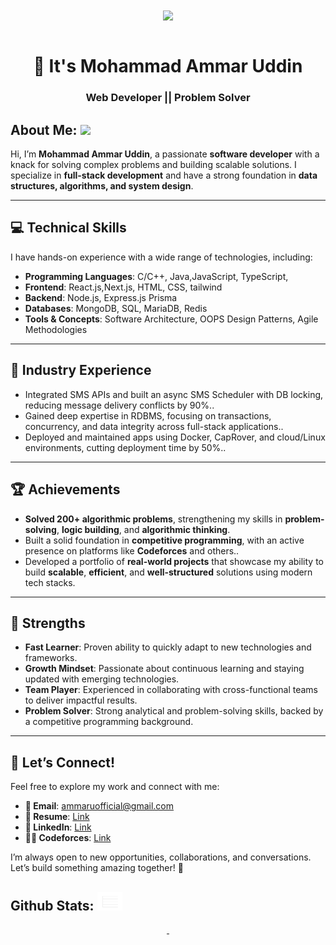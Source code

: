 <div align="center">
 <img align="center"  width="800"  src="./Assets/banner-img.png">
</div>
<br/>
<h1 align="center">👋 It's Mohammad Ammar Uddin</h1>
<h3 align="center">Web Developer || Problem Solver</h3> 

## **About Me: <img src="./Assets/about-me.gif" width="40">**

Hi, I’m **Mohammad Ammar Uddin**, a passionate **software developer**  with a knack for solving complex problems and building scalable solutions. I specialize in **full-stack development** and have a strong foundation in **data structures, algorithms, and system design**.  

---

## 💻 **Technical Skills**  
I have hands-on experience with a wide range of technologies, including:  
- **Programming Languages**: C/C++, Java,JavaScript, TypeScript,  
- **Frontend**: React.js,Next.js, HTML, CSS, tailwind 
- **Backend**: Node.js, Express.js Prisma  
- **Databases**: MongoDB, SQL, MariaDB, Redis
- **Tools & Concepts**: Software Architecture, OOPS Design Patterns, Agile Methodologies  

---

## 🏢 **Industry Experience**  
- Integrated SMS APIs and built an async SMS Scheduler with DB locking, reducing message delivery conflicts by 90%..  
- Gained deep expertise in RDBMS, focusing on transactions, concurrency, and data integrity across full-stack applications..  
- Deployed and maintained apps using Docker, CapRover, and cloud/Linux environments, cutting deployment time by 50%..  

---

## 🏆 **Achievements**  
- **Solved 200+ algorithmic problems**, strengthening my skills in **problem-solving**, **logic building**, and **algorithmic thinking**.  
- Built a solid foundation in **competitive programming**, with an active presence on platforms like **Codeforces** and others..  
- Developed a portfolio of **real-world projects** that showcase my ability to build **scalable**, **efficient**, and **well-structured** solutions using modern tech stacks.  

---

## 🚀 **Strengths**  
- **Fast Learner**: Proven ability to quickly adapt to new technologies and frameworks.  
- **Growth Mindset**: Passionate about continuous learning and staying updated with emerging technologies.  
- **Team Player**: Experienced in collaborating with cross-functional teams to deliver impactful results.  
- **Problem Solver**: Strong analytical and problem-solving skills, backed by a competitive programming background.  

---

## 🔗 **Let’s Connect!**  
Feel free to explore my work and connect with me:  
- **📧 Email**: [ammaruofficial@gmail.com](mailto:ammaruofficial@gmail.com)  
- **📄 Resume**: [Link](https://drive.google.com/file/d/1-YU8ZZ00Ko7pXbaK5reEl9OZxUPDHMmR/view?usp=sharing)  
- **👔 LinkedIn**: [Link](https://www.linkedin.com/in/mohammad-ammar-uddin/)  
- **🧑‍💻 Codeforces**: [Link](https://codeforces.com/profile/Anonshell)  

I’m always open to new opportunities, collaborations, and conversations. Let’s build something amazing together! 🚀  

<h2>Github Stats: <img src="./Assets/stat.gif" width="40"></h2>

<div align="center">
  <a href="https://github.com/ammarcse50">
  <img height="180em" src=""/>
  <img height="180em" src=""/>
</div>
<br/>
  
 <p align="center">
   <img align="center" src=""/>
</p>
  
<div align="center">
  

<!-- Comment Down
[![trophy](https://github-profile-trophy.vercel.app/?username=RiyaadHossain)](https://github.com/ryo-ma/github-profile-trophy)
</div> -->

<!-- ![GitHub Activity Graph](https://activity-graph.herokuapp.com/graph?username=RiyaadHossain) -->

<!-- ![GitHub metrics](https://metrics.lecoq.io/RiyaadHossain) -->
